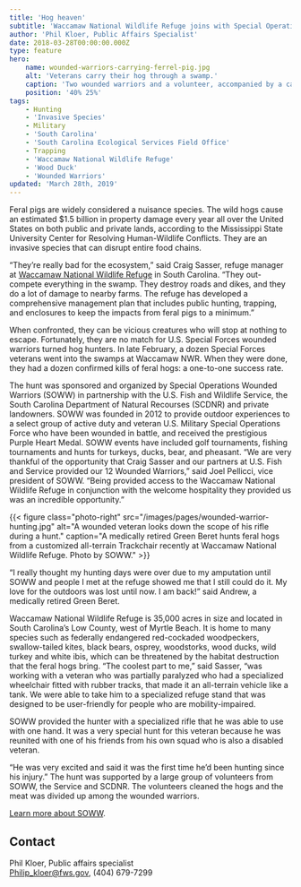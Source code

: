 ```yaml
---
title: 'Hog heaven'
subtitle: 'Waccamaw National Wildlife Refuge joins with Special Operations Wounded Warriors for a great hunt'
author: 'Phil Kloer, Public Affairs Specialist'
date: 2018-03-28T00:00:00.000Z
type: feature
hero:
    name: wounded-warriors-carrying-ferrel-pig.jpg
    alt: 'Veterans carry their hog through a swamp.'
    caption: 'Two wounded warriors and a volunteer, accompanied by a cameraman, carry a feral pig through the swamp at Waccamaw National Wildlife Refuge. Photo by SOWW.'
    position: '40% 25%'
tags:
    - Hunting
    - 'Invasive Species'
    - Military
    - 'South Carolina'
    - 'South Carolina Ecological Services Field Office'
    - Trapping
    - 'Waccamaw National Wildlife Refuge'
    - 'Wood Duck'
    - 'Wounded Warriors'
updated: 'March 28th, 2019'
---
```


Feral pigs are widely considered a nuisance species. The wild hogs cause an estimated $1.5 billion in property damage every year all over the United States on both public and private lands, according to the Mississippi State University Center for Resolving Human-Wildlife Conflicts. They are an invasive species that can disrupt entire food chains.

“They’re really bad for the ecosystem,” said Craig Sasser, refuge manager at [Waccamaw National Wildlife Refuge](https://www.fws.gov/refuge/Waccamaw/) in South Carolina. “They out-compete everything in the swamp. They destroy roads and dikes, and they do a lot of damage to nearby farms. The refuge has developed a comprehensive management plan that includes public hunting, trapping, and enclosures to keep the impacts from feral pigs to a minimum.”

When confronted, they can be vicious creatures who will stop at nothing to escape. Fortunately, they are no match for U.S. Special Forces wounded warriors turned hog hunters. In late February, a dozen Special Forces veterans went into the swamps at Waccamaw NWR. When they were done, they had a dozen confirmed kills of feral hogs: a one-to-one success rate.

The hunt was sponsored and organized by Special Operations Wounded Warriors (SOWW) in partnership with the U.S. Fish and Wildlife Service, the South Carolina Department of Natural Recourses (SCDNR) and private landowners. SOWW was founded in 2012 to provide outdoor experiences to a select group of active duty and veteran U.S. Military Special Operations Force who have been wounded in battle, and received the prestigious Purple Heart Medal. SOWW events have included golf tournaments, fishing tournaments and hunts for turkeys, ducks, bear, and pheasant.
“We are very thankful of the opportunity that Craig Sasser and our partners at U.S. Fish and Service provided our 12 Wounded Warriors,” said Joel Pellicci, vice president of SOWW. “Being provided access to the Waccamaw National Wildlife Refuge in conjunction with the welcome hospitality they provided us was an incredible opportunity.”

{{< figure class="photo-right" src="/images/pages/wounded-warrior-hunting.jpg" alt="A wounded veteran looks down the scope of his rifle during a hunt." caption="A medically retired Green Beret hunts feral hogs from a customized all-terrain Trackchair recently at Waccamaw National Wildlife Refuge. Photo by SOWW." >}}

“I really thought my hunting days were over due to my amputation until SOWW and people I met at the refuge showed me that I still could do it. My love for the outdoors was lost until now. I am back!” said Andrew, a medically retired Green Beret.

Waccamaw National Wildlife Refuge is 35,000 acres in size and located in South Carolina’s Low County, west of Myrtle Beach. It is home to many species such as federally endangered red-cockaded woodpeckers, swallow-tailed kites, black bears, osprey, woodstorks, wood ducks, wild turkey and white ibis, which can be threatened by the habitat destruction that the feral hogs bring. “The coolest part to me,” said Sasser, “was working with a veteran who was partially paralyzed who had a specialized wheelchair fitted with rubber tracks, that made it an all-terrain vehicle like a tank. We were able to take him to a specialized refuge stand that was designed to be user-friendly for people who are mobility-impaired.

SOWW provided the hunter with a specialized rifle that he was able to use with one hand. It was a very special hunt for this veteran because he was reunited with one of his friends from his own squad who is also a disabled veteran.

“He was very excited and said it was the first time he’d been hunting since his injury.”
The hunt was supported by a large group of volunteers from SOWW, the Service and SCDNR. The volunteers cleaned the hogs and the meat was divided up among the wounded warriors.

[Learn more about SOWW](https://sowwcharity.com/).

## Contact

Phil Kloer, Public affairs specialist  
[Philip_kloer@fws.gov](mailto:Philip_kloer@fws.gov), (404) 679-7299

